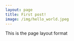 ```yaml
---
layout: page
title: First post!
image: /img/hello_world.jpeg
---
```


This is the page layout format